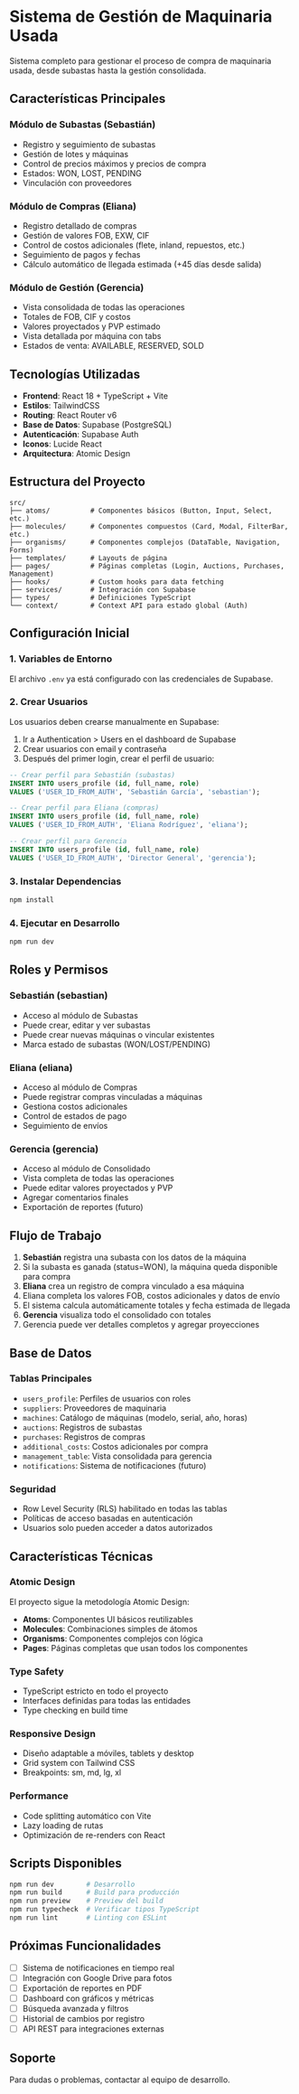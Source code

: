 # Sistema de Gestión de Maquinaria Usada

Sistema completo para gestionar el proceso de compra de maquinaria usada, desde subastas hasta la gestión consolidada.

## Características Principales

### Módulo de Subastas (Sebastián)
- Registro y seguimiento de subastas
- Gestión de lotes y máquinas
- Control de precios máximos y precios de compra
- Estados: WON, LOST, PENDING
- Vinculación con proveedores

### Módulo de Compras (Eliana)
- Registro detallado de compras
- Gestión de valores FOB, EXW, CIF
- Control de costos adicionales (flete, inland, repuestos, etc.)
- Seguimiento de pagos y fechas
- Cálculo automático de llegada estimada (+45 días desde salida)

### Módulo de Gestión (Gerencia)
- Vista consolidada de todas las operaciones
- Totales de FOB, CIF y costos
- Valores proyectados y PVP estimado
- Vista detallada por máquina con tabs
- Estados de venta: AVAILABLE, RESERVED, SOLD

## Tecnologías Utilizadas

- **Frontend**: React 18 + TypeScript + Vite
- **Estilos**: TailwindCSS
- **Routing**: React Router v6
- **Base de Datos**: Supabase (PostgreSQL)
- **Autenticación**: Supabase Auth
- **Iconos**: Lucide React
- **Arquitectura**: Atomic Design

## Estructura del Proyecto

```
src/
├── atoms/          # Componentes básicos (Button, Input, Select, etc.)
├── molecules/      # Componentes compuestos (Card, Modal, FilterBar, etc.)
├── organisms/      # Componentes complejos (DataTable, Navigation, Forms)
├── templates/      # Layouts de página
├── pages/          # Páginas completas (Login, Auctions, Purchases, Management)
├── hooks/          # Custom hooks para data fetching
├── services/       # Integración con Supabase
├── types/          # Definiciones TypeScript
└── context/        # Context API para estado global (Auth)
```

## Configuración Inicial

### 1. Variables de Entorno

El archivo `.env` ya está configurado con las credenciales de Supabase.

### 2. Crear Usuarios

Los usuarios deben crearse manualmente en Supabase:

1. Ir a Authentication > Users en el dashboard de Supabase
2. Crear usuarios con email y contraseña
3. Después del primer login, crear el perfil de usuario:

```sql
-- Crear perfil para Sebastián (subastas)
INSERT INTO users_profile (id, full_name, role)
VALUES ('USER_ID_FROM_AUTH', 'Sebastián García', 'sebastian');

-- Crear perfil para Eliana (compras)
INSERT INTO users_profile (id, full_name, role)
VALUES ('USER_ID_FROM_AUTH', 'Eliana Rodríguez', 'eliana');

-- Crear perfil para Gerencia
INSERT INTO users_profile (id, full_name, role)
VALUES ('USER_ID_FROM_AUTH', 'Director General', 'gerencia');
```

### 3. Instalar Dependencias

```bash
npm install
```

### 4. Ejecutar en Desarrollo

```bash
npm run dev
```

## Roles y Permisos

### Sebastián (sebastian)
- Acceso al módulo de Subastas
- Puede crear, editar y ver subastas
- Puede crear nuevas máquinas o vincular existentes
- Marca estado de subastas (WON/LOST/PENDING)

### Eliana (eliana)
- Acceso al módulo de Compras
- Puede registrar compras vinculadas a máquinas
- Gestiona costos adicionales
- Control de estados de pago
- Seguimiento de envíos

### Gerencia (gerencia)
- Acceso al módulo de Consolidado
- Vista completa de todas las operaciones
- Puede editar valores proyectados y PVP
- Agregar comentarios finales
- Exportación de reportes (futuro)

## Flujo de Trabajo

1. **Sebastián** registra una subasta con los datos de la máquina
2. Si la subasta es ganada (status=WON), la máquina queda disponible para compra
3. **Eliana** crea un registro de compra vinculado a esa máquina
4. Eliana completa los valores FOB, costos adicionales y datos de envío
5. El sistema calcula automáticamente totales y fecha estimada de llegada
6. **Gerencia** visualiza todo el consolidado con totales
7. Gerencia puede ver detalles completos y agregar proyecciones

## Base de Datos

### Tablas Principales

- `users_profile`: Perfiles de usuarios con roles
- `suppliers`: Proveedores de maquinaria
- `machines`: Catálogo de máquinas (modelo, serial, año, horas)
- `auctions`: Registros de subastas
- `purchases`: Registros de compras
- `additional_costs`: Costos adicionales por compra
- `management_table`: Vista consolidada para gerencia
- `notifications`: Sistema de notificaciones (futuro)

### Seguridad

- Row Level Security (RLS) habilitado en todas las tablas
- Políticas de acceso basadas en autenticación
- Usuarios solo pueden acceder a datos autorizados

## Características Técnicas

### Atomic Design
El proyecto sigue la metodología Atomic Design:
- **Atoms**: Componentes UI básicos reutilizables
- **Molecules**: Combinaciones simples de átomos
- **Organisms**: Componentes complejos con lógica
- **Pages**: Páginas completas que usan todos los componentes

### Type Safety
- TypeScript estricto en todo el proyecto
- Interfaces definidas para todas las entidades
- Type checking en build time

### Responsive Design
- Diseño adaptable a móviles, tablets y desktop
- Grid system con Tailwind CSS
- Breakpoints: sm, md, lg, xl

### Performance
- Code splitting automático con Vite
- Lazy loading de rutas
- Optimización de re-renders con React

## Scripts Disponibles

```bash
npm run dev        # Desarrollo
npm run build      # Build para producción
npm run preview    # Preview del build
npm run typecheck  # Verificar tipos TypeScript
npm run lint       # Linting con ESLint
```

## Próximas Funcionalidades

- [ ] Sistema de notificaciones en tiempo real
- [ ] Integración con Google Drive para fotos
- [ ] Exportación de reportes en PDF
- [ ] Dashboard con gráficos y métricas
- [ ] Búsqueda avanzada y filtros
- [ ] Historial de cambios por registro
- [ ] API REST para integraciones externas

## Soporte

Para dudas o problemas, contactar al equipo de desarrollo.
